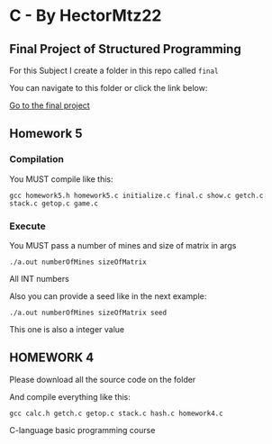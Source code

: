 # C - By HectorMtz22

## Final Project of Structured Programming

For this Subject I create a folder in this repo called `final`

You can navigate to this folder or click the link below:

[Go to the final project](final)

## Homework 5

### Compilation

You MUST compile like this:

`gcc homework5.h homework5.c initialize.c final.c show.c getch.c stack.c getop.c game.c`

### Execute

You MUST pass a number of mines and size of matrix in args

`./a.out numberOfMines sizeOfMatrix`

All INT numbers

Also you can provide a seed like in the next example:

`./a.out numberOfMines sizeOfMatrix seed`

This one is also a integer value

## HOMEWORK 4

Please download all the source code on the folder

And compile everything like this:

`gcc calc.h getch.c getop.c stack.c hash.c homework4.c`

C-language basic programming course
